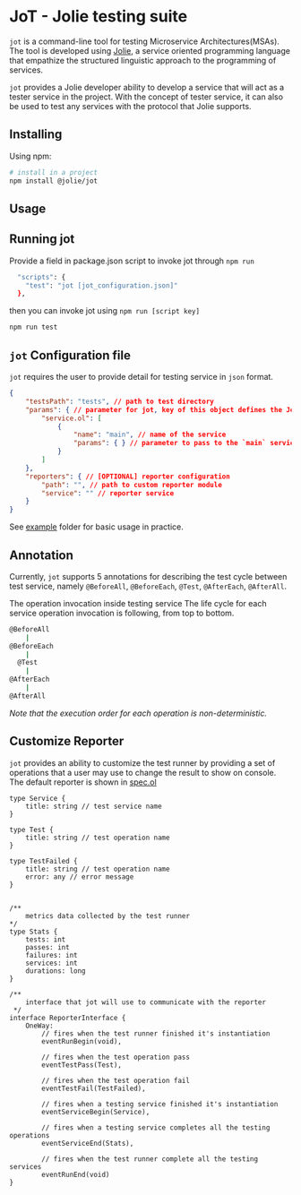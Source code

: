 # JoT - Jolie testing suite

`jot` is a command-line tool for testing Microservice Architectures(MSAs).
The tool is developed using [Jolie](https://www.jolie-lang.org/), a service oriented programming language that empathize the structured linguistic approach to the programming of services.

`jot` provides a Jolie developer ability to develop a service that will act as a tester service in the project.
With the concept of tester service, it can also be used to test any services with the protocol that Jolie supports.

## Installing

Using npm:

```bash
# install in a project
npm install @jolie/jot
```

<!-- Using jpm (this method allows user to run the command directly from cli) 

```bash
jpm install jot
```
 -->

## Usage


## Running jot

Provide a field in package.json script to invoke jot through `npm run`

```bash
  "scripts": {
    "test": "jot [jot_configuration.json]"
  },
```

then you can invoke jot using `npm run [script key]`

```bash
npm run test
```

## `jot` Configuration file

`jot` requires the user to provide detail for testing service in `json` format.

```json
{
	"testsPath": "tests", // path to test directory
	"params": { // parameter for jot, key of this object defines the Jolie service that jot will launch
		"service.ol": [ 
			{
				"name": "main", // name of the service
				"params": { } // parameter to pass to the `main` service that reside in TestJot.ol
			}
		]
	},
    "reporters": { // [OPTIONAL] reporter configuration
        "path": "", // path to custom reporter module
        "service": "" // reporter service
    }
}
```

See [example](example) folder for basic usage in practice.

## Annotation

Currently, `jot` supports 5 annotations for describing the test cycle between test service, namely `@BeforeAll`, `@BeforeEach`, `@Test`, `@AfterEach`, `@AfterAll`.

The operation invocation inside testing service
The life cycle for each service operation invocation is following, from top to bottom.

```bash
@BeforeAll
    |
@BeforeEach
    |
  @Test
    |
@AfterEach
    |
@AfterAll
```

*Note that the execution order for each operation is non-deterministic.*

## Customize Reporter

`jot` provides an ability to customize the test runner by providing a set of operations that a user may use to change the result to show on console. The default reporter is shown in [spec.ol](reporters/spec.ol)

```jolie
type Service {
    title: string // test service name
}

type Test {
    title: string // test operation name
}

type TestFailed {
    title: string // test operation name
    error: any // error message
}


/**
	metrics data collected by the test runner
*/
type Stats {
	tests: int
	passes: int
	failures: int
	services: int
	durations: long
}

/**
    interface that jot will use to communicate with the reporter
 */
interface ReporterInterface {
	OneWay: 
        // fires when the test runner finished it's instantiation
        eventRunBegin(void),

        // fires when the test operation pass
        eventTestPass(Test),

        // fires when the test operation fail
        eventTestFail(TestFailed),

        // fires when a testing service finished it's instantiation
        eventServiceBegin(Service),

        // fires when a testing service completes all the testing operations
        eventServiceEnd(Stats),

        // fires when the test runner complete all the testing services
        eventRunEnd(void)
}
```
